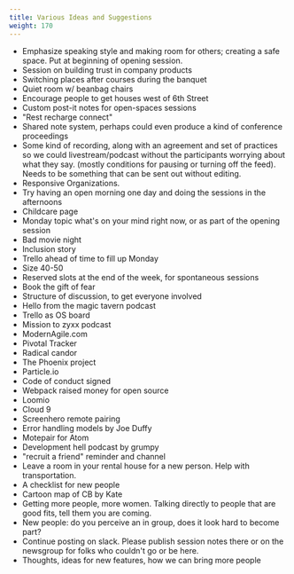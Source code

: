 ```yaml
---
title: Various Ideas and Suggestions
weight: 170
---
```


- Emphasize speaking style and making room for others; creating a safe space. Put at beginning of
opening session.
- Session on building trust in company products
- Switching places after courses during the banquet
- Quiet room w/ beanbag chairs
- Encourage people to get houses west of 6th Street
- Custom post-it notes for open-spaces sessions
- "Rest recharge connect"
- Shared note system, perhaps could even produce a kind of conference proceedings
- Some kind of recording, along with an agreement and set of practices so we could
livestream/podcast without the participants worrying about what they say. (mostly conditions
for pausing or turning off the feed). Needs to be something that can be sent out without editing.
- Responsive Organizations.
- Try having an open morning one day and doing the sessions in the afternoons
- Childcare page
- Monday topic what's on your mind right now, or as part of the opening session
- Bad movie night
- Inclusion story
- Trello ahead of time to fill up Monday
- Size 40-50
- Reserved slots at the end of the week, for spontaneous sessions
- Book the gift of fear
- Structure of discussion, to get everyone involved
- Hello from the magic tavern podcast
- Trello as OS board
- Mission to zyxx podcast
- ModernAgile.com
- Pivotal Tracker
- Radical candor
- The Phoenix project
- Particle.io
- Code of conduct signed
- Webpack raised money for open source
- Loomio
- Cloud 9
- Screenhero remote pairing
- Error handling models by Joe Duffy
- Motepair for Atom
- Development hell podcast by grumpy
- "recruit a friend" reminder and channel
- Leave a room in your rental house for a new person. Help with transportation.
- A checklist for new people
- Cartoon map of CB by Kate
- Getting more people, more women. Talking directly to people that are good fits, tell them you are coming.
- New people: do you perceive an in group, does it look hard to become part?
- Continue posting on slack. Please publish session notes there or on the newsgroup for folks who couldn't go or be here.
- Thoughts, ideas for new features, how we can bring more people

